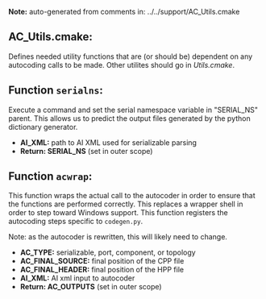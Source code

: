 **Note:** auto-generated from comments in: ../../support/AC_Utils.cmake

## AC_Utils.cmake:

Defines needed utility functions that are (or should be) dependent on any autocoding calls to
be made. Other utilites should go in *Utils.cmake*.


## Function `serialns`:

Execute a command and set the serial namespace variable in "SERIAL_NS" parent. This allows us to
predict the output files generated by the python dictionary generator.

- **AI_XML:** path to AI XML used for serializable parsing
- **Return: SERIAL_NS** (set in outer scope)


## Function `acwrap`:

This function wraps the actual call to the autocoder in order to ensure that the functions are
performed correctly. This replaces a wrapper shell in order to step toward Windows support. This
function registers the autocoding steps specific to `codegen.py`.

Note: as the autocoder is rewritten, this will likely need to change.

- **AC_TYPE:** serializable, port, component, or topology
- **AC_FINAL_SOURCE:** final position of the CPP file
- **AC_FINAL_HEADER:** final position of the HPP file
- **AI_XML:** AI xml input to autocoder
- **Return: AC_OUTPUTS** (set in outer scope)


